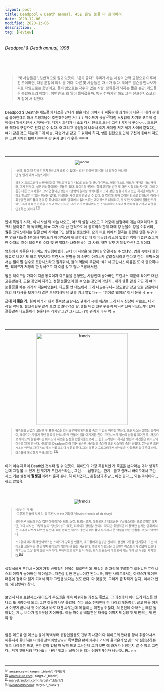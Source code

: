 ```yaml
---
layout: post
title: Deadpool & Death annual. 45년 흘릴 눈물 다 흘려버려
date: 2020-12-06
modified: 2020-12-06
description: .
tag: [Review]
---
```


###### Deadpool & Death annual, 1998

<br/><br/>
> <small> "몇 사람들은", 일반적으로 알고 있듯이, "운이 좋다". 우리가 사는 세상이 만약 균형으로 이루어진 곳이라면, 다음 문장이 따라 올 거다. 다른 몇 사람들은, 재수가 없다. 웨이드 윌슨을 만나보자. 파트 타임으로는 용병이고, 풀 타임으로는 재수가 없는 사람. 평화롭게 낙하는 짧은 순간, 데드풀은 종합해보려 애썼다. 이번엔 또 왜 일이 틀어졌을까. 방금 전까지만 해도 그는 샌프란시스코의 제 집에 서 있었다. 


<br/>Deadpool $ Death는 데드풀이 데쓰를 만나게 됐을 때의 이야기라 찌통짠내 과거씬이 나온다. 내가 짠내풀 좋아한다고 해서 트칭긔님이 추천해주셨던 거! ㅎㅎ 웨이드가 윗짤<sup id="0">[[0]](#0-ref)</sup>처럼 느닷없이 자기도 모르게 절벽에서 떨어지면서 시작하는데, 거기서 과거가 나오고 다시 현실로 오는? 그런? 액자식 구성ㅇㅇ. 읽으면 왜 액자식 구성으로 된지 알 수 있다. 아 그리고 유령들이 나와서 여기 세계랑 저기 세계 사이에 갇혔다는 얘기 같은 것도 하는데 그게  이승, 저승 개념 같고 그 뭐래야 하지, 암튼 원한으로 인해 구천에 묶여서 떠도는 그런 거처럼 보여서ㅋㅋㅋ 걍 혼자 보다가 웃음 ㅋㅋㅋ

<br/><br/>
* * * 
<p align="center"><img src="https://cdn3.whatculture.com/images/2016/02/Deadpool-Worm.jpg" alt="worm"></p>

> <small> -버텨, 웨이드! 지금 멈추지 마! 니가 바꿀 수 있다는 걸 넌 믿어야 해! 이건 네 잘못이 아니야! <br/>난 널 알게 돼서 자랑스러워!<br/><br/>
> 웨폰 X 프로그램에는 울버린만큼 뮤턴트가 많이 나오진 않는다: 풀, 에이젝스, 엔젤 더스트, 매로와 가까운 서브 캐릭터, 그게 전부다. 실은 커닝햄이라는 인물도 있다. 웨이드의 옆에서 함께 고문을 받던 또 다른 시험 대상자인데, 그의 이름은 다른 코믹북들과 그닥 연결되진 않는다 (몇몇의 일회성 캐릭터들이 그와 같은 성을 가지고 있긴 하지만 확실히 그라고 언급할 수 있는 인물은 없다). 커닝햄은 사실 웜과 연결될 수 있다. 조 켈리에 의해 그려진 인물로 킬러브루 아래서 희생당한 데드풀의 동료 중 하나이다. 비록 영화에서 킬러브루는 에이젝스로 대체되고, 웜 또한 사이버틱 임플란트가 아닌 그저 충혈된 눈만을 가지고 있긴 하지만 그가 여기 포함되었다는 건 영화에서 스토리적 영향력을 가지고 있음을 인정하는 것이다.</small><sup id="1">[[1]](#1-ref)</sup> 


<br/>
짠내 폭발의 시작.. 아니 사실 막 바늘 나오고, 어? 막 실험 나오고 그 와중에 실험때메 애는 대머리돼서 웅크려 앉아갖고 막 독백쩌는데ㅠ 그거보다 난 갠적으로 얘 동료와의 관계 때메 걍 눈물이 강을 이뤄버려., 

<br/>
웜은 코믹스에서는 얼굴 반이 사이보그인 실험실 동료인데, 
요기 바로 위에서 말하는 충혈된 맨은 누구냐면 영화 데드풀 1편에서 웨이드가 에이잭스에게 실험당할 때 이미 실험 장소에 있었던 맥아리 없던 조그마한 아저씨. 같이 웨이드랑 수다 몇 번 떨다가 나중엔 죽는 그 사람. 약간 탈모 기질 있으신? 그 분이다. 

영화에서 이름은 데이비드 커닝햄이랬다. 근데 이 사람을 왜 웜이랑 연결시킬 수 있냐면, 영화 속에서 실험 동료로 나오기도 하고 무엇보다 프란시스 본명을 이 죡구미 아죠씨가 알려줘서라고 한다고 한다. 코믹스에서는 웜이 말 실수로 프란시스라고 알려줘서, 둘의 역할이 똑같아. 여기서 프란시스 이름은 또 왜 중요하냐면, 웨이드가 저항의 한 방식으로 저 이름 갖고 겁나 조롱해서인.

웜은 웨이드랑 가까이 지낸 동료이자 데드풀을 운영했는 사람인데 돌아버린 프란시스 때문에 웨이드 대신 고문받는다. 고문 장면이 저거👆. 정말 눈물없이 볼 수 없는 장면이 아닌지.. 내가 덷풀 관심 가진 게 얘의 눈물콧물 빼는 과거사 때문이었는데, 데드풀 앤 데쓰에서 그게 나오는구나~ 정도로만 갖고 있던 감흥에서 웜의 저 대사를 보자마자 얼른 후닥다라닥닥 코쏠 켜서 열었다ㅜㅜ. '히어로 웨이드' 이거 눈물 낭 ㅠㅜ

**근데 더 좋은 거:** 웜이 매개가 돼서 풀이랑 프란시스 관계가 극에 치닫는 그게 너무 심장이 짜르르.. 내가 사실 라이벌, 철천지원수 관계 보면 눈 돌아가긴 함. 물론 이건 원수 수준이 아니라 진짜 미친도라이한테 잘못걸린 데드풀이라 눈물나는 거지만 그건 그거고..ㅠ(?) 관계가 너무 막 ㅠ 


<br/><br/>
* * *
<p align="center"><img src="https://vignette.wikia.nocookie.net/marveldatabase/images/c/cd/Francis_Fanny_%28Earth-616%29_from_Deadpool_vs._Thanos_Vol_1_1_001.jpg/revision/latest/scale-to-width-down/343?cb=20170126040425" alt="francis" width="300"></p>

> <small>웨이드를 끝없이 고문한 후 프란시스는 킬러브루에게 웨이드를 죽일 수 있는 허락을 받는다. 프란시스는 상황을 조작하여, 웨이드가 가깝게 지낸 동료를 안락사하게 만들어 룰을 어기게끔 한다. 프란시스가 윌슨의 심장을 제거한 후, 처음으로 웨이드의 힐링팩터는 웨이드의 새로운 심장을 만들어냄으로써 그 힘을 드러낸다. 하지만 일련의 사건들은 웨이드의 이성을 잃게 만든다. 닉네임을 Deadpool이라 지은 윌슨은 사람들을 죽이며 프란시스까지 죽인 듯했다. 살아남은 프란시스는 아약스(에이젝스)라는 이름으로 다시 등장한다. 그는 웨폰 X 프로그램에서 살아남은 사람들을 많이 죽였는데, 데드풀에 복수하기 위해서였다. </small><sup id="2">[[2]](#2-ref)</sup>

<br/>이거 이슈 제목이 Death인 것부터 알 수 있듯이, 웨이드의 가장 특징적인 게 죽음을 본다라는 거라 생각하는데 그걸 볼 수 있게 된 계기가 프란시스라는., 그런., ....심장뛰는., 관계.. 글고 언캐니 바이오에서 프란시스 기본 설정이 **잘생김** 이래서 혼자 존나, 하 미치겠다.., 존잘남과 추남.., 이건 된다..., 되는 주식이다.., 하고 앉았음. 

<br/>
<br/>
<p align="center"><img src="https://www.liveabout.com/thmb/swFjBIlpa7cffoErIk6Y9rqTUiM=/900x0/filters:no_upscale():max_bytes(150000):strip_icc():format(webp)/DeadpoolandAjaxbySteveHarrisReggieJonesandChrisSotomayor-56a5420e3df78cf772875ac2.jpg" alt="francis"></p>

> <small> -전부 다 닥쳐!
<br/> -그렇게 만들어 보세요, 성 프란시스 the 기집애 님(saint francis of da sissy)<br/>
<br/>울버린은 세브레투스. 캡틴 아메리카는 레드 스컬. 토르는 로키. 데드풀은..?
데드풀은 우스꽝스러운 걸로 유명할 테지만, 그의 서사는 그렇지 않다. 
당신이 알고 있듯, 티레이가 정답일 것이다. 하지만 위협적인 이 창백한 남자는 영화에서는 그다지 나쁘게 나오진 않는다. 대신 영화는 웨이드 윌슨이 데드풀이 되기까지 큰 역할을 하는 인물을 그린다: 아약스다.
<br/><br/>스포없이 얘기하자면 아약스는 스피드가 강화된 인물로, 데드풀에게 엄청난 신체적, 정신적 고통을 안겨준다. 
그는 웨이드를 고문하는 걸 즐기며 웨이드의 기원에 큰 롤을 제공한다. 
몇몇의 빌런들은 그들만의 히스토리가 겹겹이 있으나 아약스는 그냥 좋지 않은 녀석이다. 
육체적으로 강화된 이 적은, 웨이드 윌슨이 데드풀이 되는 데에 큰 부분을 차지한다.</small><sup id="4">[[4]](#4-ref)</sup>

<br/> 실험실에서 프란시스에게 가장 반항적인 인물이 웨이드인데, 방식이 좀 저렇게 조롱하고 이러니까 프란시스의 야마가 돌아버린 게 아닐까.. 자존심 강한 훈남.. 이건 된다.. 아, 어떤 사이트에서는 아약스가 웨이드 때문에 결국 다 잃게 되어서 화가 그만큼 났다는 것도 봤다. 다 맞을 듯. 그러게 좀 착하게 살지.. 이해가 안 됨. 왜 남탓해? 참나. 

<br/>보면서 나는 프란시스-웨이드가 주도권을 계속 바꿔가는 과정도 좋았고, 그 과정에서 웨이드가 데스를 만나고 또 사랑하게 되고, 그런 것들이 너무 좋았당. 작가 최소 천재만재 한 나라의 대통령감. 글고 얘들 여기서 이렇게 끝나서 뒷 이슈에서 바로 대판 싸우는데 꼭 풀이는 미친놈 귀찮다, 의 톤인데 아약스는 레알 돌아있는 게..,. 보다가 함박웃음 지어버림.. 얘들 파이널 배틀편은 타이틀 이미지도 심장 뛰게 만드는 게 진짜 짱


<br/><br/>
암튼 데드풀 앤 데쓰는 풀이 독백부터 등장인물들도 전부 하나같이 다 웨이드의 짠내를 향해 휘몰아쳐서 찌통서사 좋아하는 나에게 찰떡이엇당ㅠㅠ 독백짤은 팬페이지나 기사에 올라온게 없냄ㅠ 막 실험당하는 위로 나레이션 뜨고, 혼자 앉아 있을 때 독백 뜨고 그러는데 그거 보면 얘 과거가 어땠는지 알 수 있고 그런다., 저기 첫짤처럼 "재수없는 사람" 말고는 설명이 안 되는 엉망진창이라 냠냠긋.. 짱..ㅎㅎ
<br/>
<br/>
<br/>

* * * 
<small id="0-ref"><sup>[[0]](#0)</sup> [amazon.com](https://www.amazon.com/Deadpool-Death-Annual-1997-2002-ebook/dp/B00ZMVL8XU/ref=sr_1_1?dchild=1&keywords=deadpool+and+death+annual&qid=1607313670&sr=8-1){: target="_blank"} 미리보기</small><br/>
<small id="1-ref"><sup>[[1]](#1)</sup> [whatculture.com](https://whatculture.com/film/deadpool-10-obscure-references-you-probably-missed?page=8){: target="_blank"} </small> <br/>
<small id="2-ref"><sup>[[2]](#2)</sup> [marvel.fandom.com](https://marvel.fandom.com/wiki/Francis_Fanny_(Earth-616)){: target="_blank"} </small> <br/>
<small id="4-ref"><sup>[[4]](#4)</sup> [liveaboutdotcom](https://www.liveabout.com/deadpool-comics-to-read-before-seeing-movie-2308558){: target="_blank"} </small> <br/>
<br/><br/>
